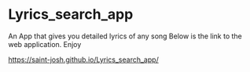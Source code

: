 # Lyrics_search_app
An App that gives you detailed lyrics of any song
Below is the link to the web application. Enjoy

https://saint-josh.github.io/Lyrics_search_app/
